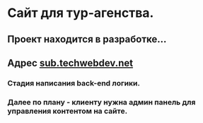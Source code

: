 # Сайт для тур-агенства.
## Проект находится в разработке...
## Адрес [sub.techwebdev.net](https://sub.techwebdev.net)

### Стадия написания back-end логики. 
### Далее по плану - клиенту нужна админ панель для управления контентом на сайте.

